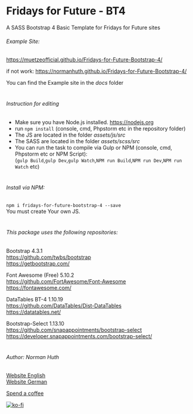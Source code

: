 # Fridays for Future - BT4
A SASS Bootstrap 4 Basic Template for Fridays for Future sites


###### Example Site:  
https://muetzeofficial.github.io/Fridays-for-Future-Bootstrap-4/

if not work:
https://normanhuth.github.io/Fridays-for-Future-Bootstrap-4/

You can find the Example site in the _docs_ folder
#
###### Instruction for editing
* Make sure you have Node.js installed. https://nodejs.org
* run `npm install` (console, cmd, Phpstorm etc in the repository folder)
* The JS are located in the folder _assets/js/src_
* The SASS are located in the folder _assets/scss/src_
* You can run the task to compile via Gulp or NPM (console, cmd, Phpstorm etc or NPM Script):  
(`gulp Build`,`gulp Dev`,`gulp Watch`,`NPM run Build`,`NPM run Dev`,`NPM run Watch` etc)
#
###### Install via NPM:
`npm i fridays-for-future-bootstrap-4 --save`  
You must create Your own JS.
#
###### This package uses the following repositories:
Bootstrap 4.3.1  
https://github.com/twbs/bootstrap   
https://getbootstrap.com/ 

Font Awesome (Free) 5.10.2  
https://github.com/FortAwesome/Font-Awesome  
https://fontawesome.com/

DataTables BT-4 1.10.19  
https://github.com/DataTables/Dist-DataTables  
https://datatables.net/

Bootstrap-Select 1.13.10  
https://github.com/snapappointments/bootstrap-select  
https://developer.snapappointments.com/bootstrap-select/
#
###### Author: Norman Huth  
[Website English](https://normanhuth.com)  
[Website German](https://normanhuth.de)

[Spend a coffee](https://www.paypal.com/cgi-bin/webscr?cmd=_s-xclick&hosted_button_id=V35PNWK54DUES&source=url)  

[![ko-fi](https://www.ko-fi.com/img/donate_sm.png)](https://ko-fi.com/muetze)
